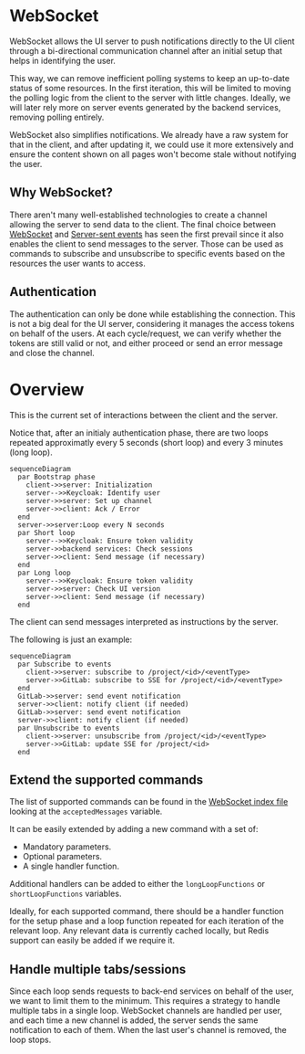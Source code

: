 # WebSocket

WebSocket allows the UI server to push notifications directly to the UI client through a
bi-directional communication channel after an initial setup that helps in identifying the
user.

This way, we can remove inefficient polling systems to keep an up-to-date status of some
resources. In the first iteration, this will be limited to moving the polling logic from the
client to the server with little changes. Ideally, we will later rely more on server events
generated by the backend services, removing polling entirely.

WebSocket also simplifies notifications. We already have a raw system for that in the client,
and after updating it, we could use it more extensively and ensure the content shown on all
pages won't become stale without notifying the user.

## Why WebSocket?

There aren't many well-established technologies to create a channel allowing the server to
send data to the client. The final choice between
[WebSocket](https://en.wikipedia.org/wiki/WebSocket) and
[Server-sent events](https://en.wikipedia.org/wiki/Server-sent_events) has seen the first
prevail since it also enables the client to send messages to the server.
Those can be used as commands to subscribe and unsubscribe to specific events based on the
resources the user wants to access.

## Authentication

The authentication can only be done while establishing the connection. This is not a big
deal for the UI server, considering it manages the access tokens on behalf of the users.
At each cycle/request, we can verify whether the tokens are still valid or not, and either
proceed or send an error message and close the channel.

# Overview

This is the current set of interactions between the client and the server.

Notice that, after an initialy authentication phase, there are two loops repeated approximatly
every 5 seconds (short loop) and every 3 minutes (long loop).

```mermaid
sequenceDiagram
  par Bootstrap phase
    client->>server: Initialization
    server-->>Keycloak: Identify user
    server->>server: Set up channel
    server->>client: Ack / Error
  end
  server->>server:Loop every N seconds
  par Short loop
    server-->>Keycloak: Ensure token validity
    server->>backend services: Check sessions
    server->>client: Send message (if necessary)
  end
  par Long loop
    server-->>Keycloak: Ensure token validity
    server->>server: Check UI version
    server->>client: Send message (if necessary)
  end
```

The client can send messages interpreted as instructions by the server.

The following is just an example:

```mermaid
sequenceDiagram
  par Subscribe to events
    client->>server: subscribe to /project/<id>/<eventType>
    server->>GitLab: subscribe to SSE for /project/<id>/<eventType>
  end
  GitLab->>server: send event notification
  server->>client: notify client (if needed)
  GitLab->>server: send event notification
  server->>client: notify client (if needed)
  par Unsubscribe to events
    client->>server: unsubscribe from /project/<id>/<eventType>
    server->>GitLab: update SSE for /project/<id>
  end
```

## Extend the supported commands

The list of supported commands can be found in the [WebSocket index file](/index.ts)
looking at the `acceptedMessages` variable.

It can be easily extended by adding a new command with a set of:

* Mandatory parameters.
* Optional parameters.
* A single handler function.

Additional handlers can be added to either the `longLoopFunctions` or
`shortLoopFunctions` variables.

Ideally, for each supported command, there should be a handler function for the
setup phase and a loop function repeated for each iteration of the relevant loop.
Any relevant data is currently cached locally, but Redis support can easily be
added if we require it.


## Handle multiple tabs/sessions

Since each loop sends requests to back-end services on behalf of the user, we want to limit them
to the minimum. This requires a strategy to handle multiple tabs in a single loop.
WebSocket channels are handled per user, and each time a new channel is added, the
server sends the same notification to each of them. When the last user's channel is removed,
the loop stops.
